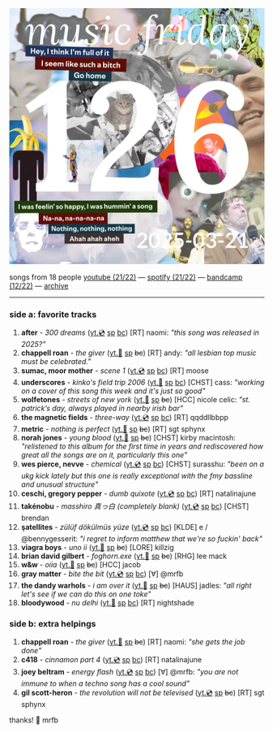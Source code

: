 ![cover collage](./2025-03-21.png)

songs from 18 people
[youtube (21/22)](<https://youtube.com/playlist?list=PLHKkvq2Z_NhhjTF9nRN3StKK6bbflShT_>) — [spotify (21/22)](<https://open.spotify.com/playlist/3gS2Q5swefUCEVqKfX9Om4>) — [bandcamp (12/22)](<https://www.buymusic.club/list/mrfb-2025-03-21-mf126>) — [archive](https://github.com/mrfb/music-friday/)

---

### side a: favorite tracks
1. **after** - *300 dreams* ([yt.💿](https://youtu.be/AoJ4ogiZ314) [sp](https://open.spotify.com/track/3gkVuPHTyp4rHH5YrczzOL) [bc](https://after95.bandcamp.com/track/300-dreams))
[RT] naomi: *"this song was released in 2025?"*
1. **chappell roan** - *the giver* ([yt.📼](https://youtu.be/DubtPdXXjew) [sp](https://open.spotify.com/track/5xHgo5JN0wfsV41HnRaos5) ~~bc~~)
[RT] andy: *"all lesbian top music must be celebrated."*
1. **sumac, moor mother** - *scene 1* ([yt.💿](https://youtu.be/UhOE4widQSs) [sp](https://open.spotify.com/track/57TY6Z9HASPlcN4KmPkElp) [bc](https://sumac.bandcamp.com/track/scene-1))
[RT] moose
1. **underscores** - *kinko's field trip 2006* ([yt.📼](https://youtu.be/_DWolD6bing) [sp](https://open.spotify.com/track/7fniOAdIYsvpR8BMnGIu6d) [bc](https://underscores.bandcamp.com/track/kinkos-field-trip-2006-2))
[CHST] cass: *"working on a cover of this song this week and it's just so good"*
1. **wolfetones** - *streets of new york* ([yt.📼](https://youtu.be/MwKNcSRSUnw) [sp](https://open.spotify.com/track/4TV6DrsriUm97lsMGR6NCs) ~~bc~~)
[HCC] nicole celic: *"st. patrick’s day, always played in nearby irish bar"*
1. **the magnetic fields** - *three-way* ([yt.💿](https://youtu.be/U8O0hFNet-g) [sp](https://open.spotify.com/track/19N1DK2Duhueg9FJ4JLcE4) [bc](https://themagneticfields.bandcamp.com/track/three-way))
[RT] qqddllbbpp
1. **metric** - *nothing is perfect* ([yt.📼](https://youtu.be/aWOCXCZ90p0) [sp](https://open.spotify.com/track/71Dm4cHETshKNkYAzBy3sP) ~~bc~~)
[RT] sgt sphynx
1. **norah jones** - *young blood* ([yt.📼](https://youtu.be/zj05Pebbkbc) [sp](https://open.spotify.com/track/0HVnaML1M41ACk570JuGK8) ~~bc~~)
[CHST] kirby macintosh: *"relistened to this album for the first time in years and rediscovered how great all the songs are on it, particularly this one"*
1. **wes pierce, nevve** - *chemical* ([yt.💿](https://youtu.be/nvM8PEwmej0) [sp](https://open.spotify.com/track/2BUxyThSC8XJZIYJgPY6US) [bc](https://spaceyacht.bandcamp.com/track/chemical-feat-nevve))
[CHST] surasshu: *"been on a ukg kick lately but this one is really exceptional with the fmy bassline and unusual structure"*
1. **ceschi, gregory pepper** - *dumb quixote* ([yt.💿](https://youtu.be/9wFNhvmHIaA) [sp](https://open.spotify.com/track/0htDWfBhmzjpCiKLJcZ27D) [bc](https://fakefour.bandcamp.com/track/dumb-quixote))
[RT] natalinajune
1. **takénobu** - *masshiro 真っ白 (completely blank)* ([yt.💿](https://youtu.be/kAZ4-LoQJI8) [sp](https://open.spotify.com/track/0ycEkg6jrKkl4tRlM2UWbz) [bc](https://takenobu.bandcamp.com/track/masshiro-completely-blank))
[CHST] brendan
1. **şatellites** - *zülüf dökülmüs yüze* ([yt.💿](https://youtu.be/bt1dAbKOG_Y) [sp](https://open.spotify.com/track/69WLe6pT2RzpBEpamiNzDI) [bc](https://satellites-tlv.bandcamp.com/track/z-l-f-d-k-lm-s-y-ze))
[KLDE] e / @bennygesserit: *"i regret to inform matthew that we're so fuckin' back"*
1. **viagra boys** - *uno ii* ([yt.📼](https://youtu.be/9kWgvEKIo4c) [sp](https://open.spotify.com/track/2CHdkhVS2Nh0fIEdzpokC7) ~~bc~~)
[LORE] killzig
1. **brian david gilbert** - *foghorn.exe* ([yt.📼](https://youtu.be/1BwDECuA0zs) [sp](https://open.spotify.com/track/60jCwLDC4Fkkwecg4E2Nvl) ~~bc~~)
[RHG] lee mack
1. **w&w** - *oiia* ([yt.📼](https://youtu.be/IxX_QHay02M) [sp](https://open.spotify.com/track/5fr7VBuNTiXAq4rH1e3v3q) ~~bc~~)
[HCC] jacob
1. **gray matter** - *bite the bit* ([yt.💿](https://youtu.be/PwSLYFfzEcM) [sp](https://open.spotify.com/track/7xARr5p35hpqZgcYWtO9XW) [bc](https://graymatter.bandcamp.com/track/bite-the-bit-version))
[∀] @mrfb
1. **the dandy warhols** - *i am over it* ([yt.👢](https://youtu.be/-D5flKsTYIA) [sp](https://open.spotify.com/track/2SQ8vz7CHdV28Z1hwznDQV) ~~bc~~)
[HAUS] jadles: *"all right let's see if we can do this on one toke"*
1. **bloodywood** - *nu delhi* ([yt.📼](https://youtu.be/A3C9NwGKgq4) [sp](https://open.spotify.com/track/4AFqxUgTjluFRfjPLuoZ0a) [bc](https://bloodywood.bandcamp.com/track/nu-delhi-1))
[RT] nightshade

### side b: extra helpings
1. **chappell roan** - *the giver* ([yt.📼](https://youtu.be/DubtPdXXjew) [sp](https://open.spotify.com/track/5xHgo5JN0wfsV41HnRaos5) ~~bc~~)
[RT] naomi: *"she gets the job done"*
1. **c418** - *cinnamon part 4* ([yt.💿](https://youtu.be/QcuSmUE0GOo) [sp](https://open.spotify.com/track/2qq52g8rNqJk8AsS9jOvOt) [bc](https://c418.bandcamp.com/track/cinnamon-part-4))
[RT] natalinajune
1. **joey beltram** - *energy flash* ([yt.💿](https://youtu.be/BDj73pGQ6pE) [sp](https://open.spotify.com/track/4Ivgip0E15cUOfusof3Ayt) [bc](https://joeybeltram-rs.bandcamp.com/track/energy-flash))
[∀] @mrfb: *"you are not immune to when a techno song has a cool sound"*
1. **gil scott-heron** - *the revolution will not be televised* ([yt.💿](https://youtu.be/vwSRqaZGsPw) [sp](https://open.spotify.com/track/7ni78Vjslqo2VxiDOahYlV) ~~bc~~)
[RT] sgt sphynx

thanks! 💖 mrfb